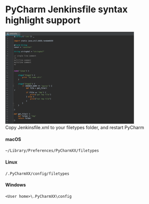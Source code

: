 # PyCharm Jenkinsfile syntax highlight support

<img src="sc.png" width="80%" height="80%" />


<br />
Copy Jenkinsfile.xml to your filetypes folder, and restart PyCharm


<br />

#### macOS
```
~/Library/Preferences/PyCharmXX/filetypes
```

#### Linux
```
/.PyCharmXX/config/filetypes
```

#### Windows
```
<User home>\.PyCharmXX\config
```